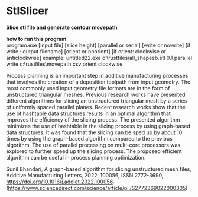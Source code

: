 # StlSlicer
<b>Slice stl file and generate contour movepath</b>

<b>how to run this program</b> <br>
program.exe [input file] [slice height] [parallel or serial] [write or nowrite] [if write : output filename] [orient or noorient] [if orient: clockwise or anticlockwise]
example:
untitled22.exe c:\rustfiles\all_shapesb.stl 0.1 parallel write c:\rustfiles\movepath.csv orient clockwise

Process planning is an important step in additive manufacturing processes that involves the creation of a deposition toolpath from input geometry. The most commonly used input geometry file formats are in the form of unstructured triangular meshes. Previous research works have presented different algorithms for slicing an unstructured triangular mesh by a series of uniformly spaced parallel planes. Recent research works show that the use of hashtable data structures results in an optimal algorithm that improves the efficiency of the slicing process. The presented algorithm minimizes the use of hashtable in the slicing process by using graph-based data structures. It was found that the slicing can be sped up by about 10 times by using the graph-based algorithm compared to the previous algorithm. The use of parallel processing on multi-core processors was explored to further speed up the slicing process. The proposed efficient algorithm can be useful in process planning optimization.

Sunil Bhandari,
A graph-based algorithm for slicing unstructured mesh files,
Additive Manufacturing Letters,
2022,
100056,
ISSN 2772-3690,
https://doi.org/10.1016/j.addlet.2022.100056.
(https://www.sciencedirect.com/science/article/pii/S2772369022000305)
